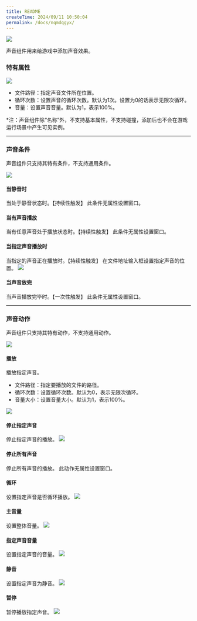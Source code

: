 ```yaml
---
title: README
createTime: 2024/09/11 10:50:04
permalink: /docs/nqmdqgyx/
---
```

![](564af1ef17212.png)

声音组件用来给游戏中添加声音效果。

### 特有属性
![](564af1eecf6a9.png)
- 文件路径：指定声音文件所在位置。
- 循环次数：设置声音的循环次数。默认为1次。设置为0的话表示无限次循环。
- 音量：设置声音音量。默认为1，表示100%。

*注：声音组件除“名称”外，不支持基本属性，不支持碰撞，添加后也不会在游戏运行场景中产生可见实例。

------------


### 声音条件
声音组件只支持其特有条件，不支持通用条件。

![](564af1eee846a.png)
#### 当静音时
当处于静音状态时。【持续性触发】
此条件无属性设置窗口。
#### 当有声音播放
当有任意声音处于播放状态时。【持续性触发】
此条件无属性设置窗口。
#### 当指定声音播放时
当指定的声音正在播放时。【持续性触发】
在文件地址输入框设置指定声音的位置。
![](564af1ef06d2f.png)
#### 当声音放完
当声音播放完毕时。【一次性触发】
此条件无属性设置窗口。

------------


### 声音动作
声音组件只支持其特有动作，不支持通用动作。

![](564af1ee25028.png)
#### 播放
播放指定声音。
- 文件路径：指定要播放的文件的路径。
- 循环次数：设置循环次数。默认为0，表示无限次循环。
- 音量大小：设置音量大小。默认为1，表示100%。

![](564af1ee4db9a.png)
#### 停止指定声音
停止指定声音的播放。
![](564af1ee7497d.png)
#### 停止所有声音
停止所有声音的播放。
此动作无属性设置窗口。
#### 循环
设置指定声音是否循环播放。
![](564af1ee84f3e.png)
#### 主音量
设置整体音量。
![](564af1eeb692a.png)
#### 指定声音音量
设置指定声音的音量。
![](564af1eea5afe.png)
#### 静音
设置指定声音为静音。
![](564af1ee66b4f.png)
#### 暂停
暂停播放指定声音。
![](564af1ee98d40.png)   


